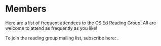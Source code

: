 # Members

Here are a list of frequent attendees to the CS Ed Reading Group!
All are welcome to attend as frequently as you like!

To join the reading group mailing list, subscribe here: .